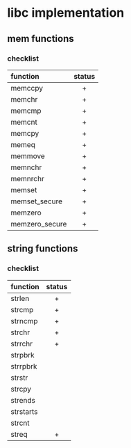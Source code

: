 
# libc implementation

## mem functions

### checklist

| function         | status |
|:---------------- |:------:|
| memccpy          |    +   |
| memchr           |    +   |
| memcmp           |    +   |
| memcnt           |    +   |
| memcpy           |    +   |
| memeq            |    +   |
| memmove          |    +   |
| memnchr          |    +   |
| memnrchr         |    +   |
| memset           |    +   |
| memset\_secure   |    +   |
| memzero          |    +   |
| memzero\_secure  |    +   |

## string functions

### checklist

| function  | status |
|:--------- |:------:|
| strlen    |    +   |
| strcmp    |    +   |
| strncmp   |    +   |
| strchr    |    +   |
| strrchr   |    +   |
| strpbrk   |        |
| strrpbrk  |        |
| strstr    |        |
| strcpy    |        |
| strends   |        |
| strstarts |        |
| strcnt    |        |
| streq     |    +   |
